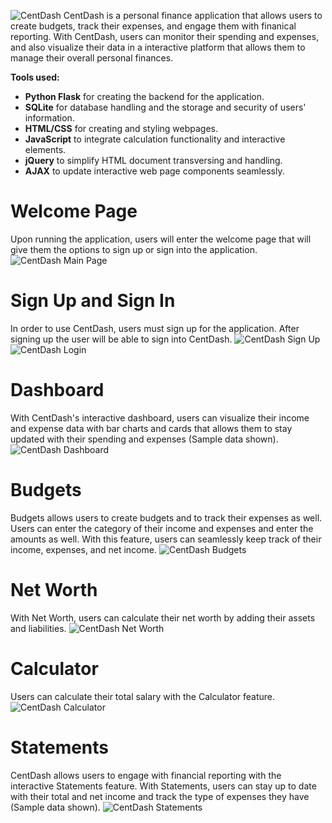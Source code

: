 ![CentDash](https://github.com/Warrenn205/CentDash/assets/122620756/305d649d-3f4f-4c37-a987-9a01fe57a312)
CentDash is a personal finance application that allows users to create budgets, track their expenses, and engage them with finanical reporting. With CentDash, users can monitor their spending and expenses, and also visualize their data in a interactive platform that allows them to manage their overall personal finances.

**Tools used:**
- **Python Flask** for creating the backend for the application.
- **SQLite** for database handling and the storage and security of users' information.
- **HTML/CSS** for creating and styling webpages.
- **JavaScript** to integrate calculation functionality and interactive elements.
- **jQuery** to simplify HTML document transversing and handling.
- **AJAX** to update interactive web page components seamlessly.

# Welcome Page
Upon running the application, users will enter the welcome page that will give them the options to sign up or sign into the application.
![CentDash Main Page](https://github.com/Warrenn205/CentDash/assets/122620756/33182873-be88-419b-ba42-7740e6832fd3)

# Sign Up and Sign In
In order to use CentDash, users must sign up for the application. After signing up the user will be able to sign into CentDash.
![CentDash Sign Up](https://github.com/Warrenn205/CentDash/assets/122620756/c6c422a1-fedb-4010-bb02-299e5da399a5)
![CentDash Login](https://github.com/Warrenn205/CentDash/assets/122620756/b4ffe8af-e969-4f81-9112-6d60fbca7e3c)

# Dashboard
With CentDash's interactive dashboard, users can visualize their income and expense data with bar charts and cards that allows them to stay updated with their spending and expenses (Sample data shown). 
![CentDash Dashboard](https://github.com/Warrenn205/CentDash/assets/122620756/dd79a9f7-fc68-41b6-afda-02951e25faeb)

# Budgets
Budgets allows users to create budgets and to track their expenses as well. Users can enter the category of their income and expenses and enter the amounts as well. With this feature, users can seamlessly keep track of their income, expenses, and net income.
![CentDash Budgets](https://github.com/Warrenn205/CentDash/assets/122620756/01c9e537-008d-49d6-8f56-11ef60b11431)

# Net Worth
With Net Worth, users can calculate their net worth by adding their assets and liabilities.
![CentDash Net Worth](https://github.com/Warrenn205/CentDash/assets/122620756/7fbc7771-3513-4907-a17f-3cde8b761bb0)

# Calculator
Users can calculate their total salary with the Calculator feature.
![CentDash Calculator](https://github.com/Warrenn205/CentDash/assets/122620756/5977c4a2-e528-4408-b722-070c80854870)

# Statements
CentDash allows users to engage with financial reporting with the interactive Statements feature. With Statements, users can stay up to date with their total and net income and track the type of expenses they have (Sample data shown).
![CentDash Statements](https://github.com/Warrenn205/CentDash/assets/122620756/628ebf52-dc78-4d6b-97b1-5fe6992920ec)
